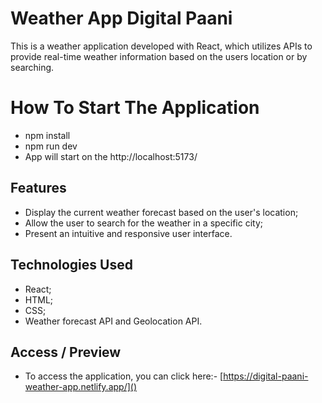 # Weather App Digital Paani

This is a weather application developed with React, which utilizes APIs to provide real-time weather information based on the users location or by searching.

# How To Start The Application

- npm install
- npm run dev
- App will start on the http://localhost:5173/

## Features

- Display the current weather forecast based on the user's location;
- Allow the user to search for the weather in a specific city;
- Present an intuitive and responsive user interface.

## Technologies Used

- React;
- HTML;
- CSS;
- Weather forecast API and Geolocation API.

## Access / Preview

- To access the application, you can click here:- [https://digital-paani-weather-app.netlify.app/]()
